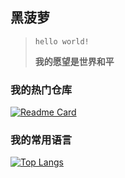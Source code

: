 ## 黑菠萝

> `hello world!`
>
> **我的愿望是世界和平**

### 我的热门仓库

[![Readme Card](https://github-readme-stats.vercel.app/api/pin/?username=heiboluo&repo=Reproduction-series)](https://github.com/heiboluo/Reproduction-series)

### 我的常用语言

[![Top Langs](https://github-readme-stats.vercel.app/api/top-langs/?username=heiboluo)](https://gitHub.com/heiboluo)
